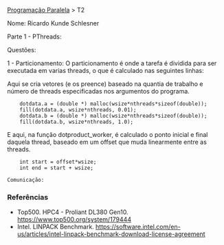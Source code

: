 [Programação Paralela](https://github.com/AndreaInfUFSM/elc139-2018a) > T2

Nome: Ricardo Kunde Schlesner

Parte 1 - PThreads:

Questões:

1 - 
	Particionamento:
	O particionamento é onde a tarefa é dividida para ser executada em varias threads, o que é calculado nas seguintes linhas:
	
Aqui se cria vetores (e os preence) baseado na quantia de trabalho e número de threads especificadas nos argumentos do programa.
	
```
	dotdata.a = (double *) malloc(wsize*nthreads*sizeof(double));
	fill(dotdata.a, wsize*nthreads, 0.01);
	dotdata.b = (double *) malloc(wsize*nthreads*sizeof(double));
	fill(dotdata.b, wsize*nthreads, 1.0);
```
	
E aqui, na função dotproduct_worker, é calculado o ponto inicial e final daquela thread, baseado em um offset que muda linearmente entre as threads.
	
```
	int start = offset*wsize;
	int end = start + wsize;
```

	
	Comunicação:
	

### Referências
- Top500. HPC4 - Proliant DL380 Gen10. https://www.top500.org/system/179444
- Intel. LINPACK Benchmark. https://software.intel.com/en-us/articles/intel-linpack-benchmark-download-license-agreement


